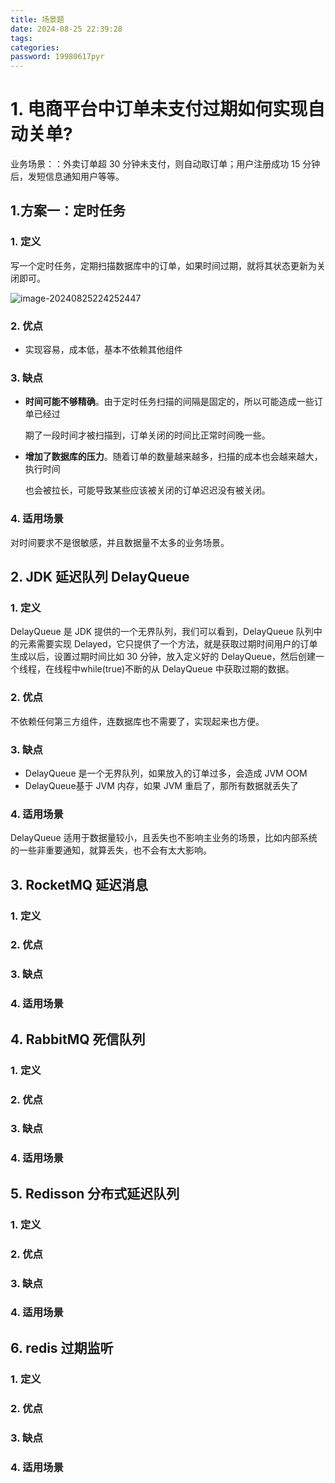 ```yaml
---
title: 场景题
date: 2024-08-25 22:39:28
tags:
categories:
password: 19980617pyr
---
```


# 1. 电商平台中订单未支付过期如何实现自动关单?

业务场景：：外卖订单超 30 分钟未支付，则自动取订单；用户注册成功 15 分钟后，发短信息通知用户等等。

## 1.方案一：**定时任务**

### 1. 定义

写一个定时任务，定期扫描数据库中的订单，如果时间过期，就将其状态更新为关闭即可。

![image-20240825224252447](https://panyuro.oss-cn-beijing.aliyuncs.com/image-20240825224252447.png)

### 2. 优点

- 实现容易，成本低，基本不依赖其他组件

### 3. 缺点

- **时间可能不够精确**。由于定时任务扫描的间隔是固定的，所以可能造成一些订单已经过

  期了一段时间才被扫描到，订单关闭的时间比正常时间晚一些。

- **增加了数据库的压力**。随着订单的数量越来越多，扫描的成本也会越来越大，执行时间

  也会被拉长，可能导致某些应该被关闭的订单迟迟没有被关闭。

### 4. 适用场景

对时间要求不是很敏感，并且数据量不太多的业务场景。

## 2. **JDK 延迟队列 DelayQueue**

### 1. 定义

DelayQueue 是 JDK 提供的一个无界队列，我们可以看到，DelayQueue 队列中的元素需要实现 Delayed，它只提供了一个方法，就是获取过期时间用户的订单生成以后，设置过期时间比如 30 分钟，放入定义好的 DelayQueue，然后创建一个线程，在线程中while(true)不断的从 DelayQueue 中获取过期的数据。

### 2. **优点**

不依赖任何第三方组件，连数据库也不需要了，实现起来也方便。

### 3. **缺点**

- DelayQueue 是一个无界队列，如果放入的订单过多，会造成 JVM OOM
- DelayQueue基于 JVM 内存，如果 JVM 重启了，那所有数据就丢失了

### 4. 适用场景

DelayQueue 适用于数据量较小，且丢失也不影响主业务的场景，比如内部系统的一些非重要通知，就算丢失，也不会有太大影响。

## 3. **RocketMQ 延迟消息**

### 1. 定义

### 2. 优点

### 3. 缺点

### 4. 适用场景

## 4. **RabbitMQ 死信队列**

### 1. 定义

### 2. 优点

### 3. 缺点

### 4. 适用场景

## 5. **Redisson 分布式延迟队列**

### 1. 定义

### 2. 优点

### 3. 缺点

### 4. 适用场景

## 6. **redis 过期监听**

### 1. 定义

### 2. 优点

### 3. 缺点

### 4. 适用场景
